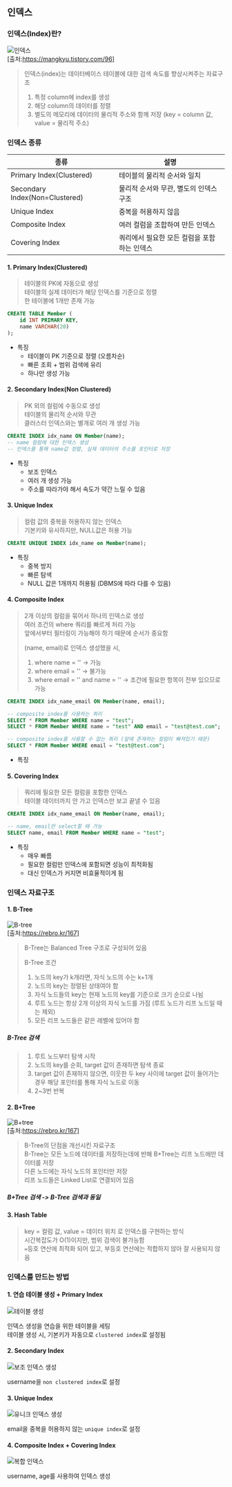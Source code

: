 ## 인덱스

### 인덱스(Index)란?

![인덱스](/정리노트/image/인덱스/인덱스.png) <br>
[출처:https://mangkyu.tistory.com/96]

> 인덱스(index)는 데이터베이스 테이블에 대한 검색 속도를 향상시켜주는 자료구조 <br>
>
> 1. 특정 column에 index를 생성
> 2. 해당 column의 데이터를 정렬
> 3. 별도의 메모리에 데이터의 물리적 주소와 함께 저장 (key = column 값, value = 물리적 주소)

### 인덱스 종류

| 종류                           | 설명                                        |
| ------------------------------ | ------------------------------------------- |
| Primary Index(Clustered)       | 테이블의 물리적 순서와 일치                 |
| Secondary Index(Non=Clustered) | 물리적 순서와 무관, 별도의 인덱스 구조      |
| Unique Index                   | 중복을 허용하지 않음                        |
| Composite Index                | 여러 컬럼을 조합하여 만든 인덱스            |
| Covering Index                 | 쿼리에서 필요한 모든 컬럼을 포함하는 인덱스 |

#### 1. Primary Index(Clustered)

> 테이블의 PK에 자동으로 생성 <br> 테이블의 실제 데이터가 해당 인덱스를 기준으로 정렬 <br> 한 테이블에 1개만 존재 가능

```sql
CREATE TABLE Member (
    id INT PRIMARY KEY,
    name VARCHAR(20)
);
```

- 특징
  - 테이블이 PK 기준으로 정렬 (오름차순)
  - 빠른 조회 + 범위 검색에 유리
  - 하나만 생성 가능

#### 2. Secondary Index(Non Clustered)

> PK 외의 컬럼에 수동으로 생성 <br> 테이블의 물리적 순서와 무관 <br> 클러스터 인덱스와는 별개로 여러 개 생성 가능

```sql
CREATE INDEX idx_name ON Member(name);
-- name 컬럼에 대한 인덱스 생성
-- 인덱스를 통해 name값 정렬, 실제 데이터의 주소를 포인터로 저장
```

- 특징
  - 보조 인덱스
  - 여러 개 생성 가능
  - 주소를 따라가야 해서 속도가 약간 느릴 수 있음

#### 3. Unique Index

> 컬럼 값의 중복을 허용하지 않는 인덱스 <br> 기본키와 유사하지만, NULL값은 허용 가능

```sql
CREATE UNIQUE INDEX idx_name on Member(name);
```

- 특징
  - 중복 방지
  - 빠른 탐색
  - NULL 값은 1개까지 허용됨 (DBMS에 따라 다를 수 있음)

#### 4. Composite Index

> 2개 이상의 컬럼을 묶어서 하나의 인덱스로 생성 <br> 여러 조건의 where 쿼리를 빠르게 처리 가능 <br> 앞에서부터 필터링이 가능해야 하기 때문에 순서가 중요함
>
> (name, email)로 인덱스 생성했을 시,
>
> 1. where name = '' -> 가능
> 2. where email = '' -> 불가능
> 3. where email = '' and name = '' -> 조건에 필요한 항목이 전부 있으므로 가능

```sql
CREATE INDEX idx_name_email ON Member(name, email);

-- composite index를 사용하는 쿼리
SELECT * FROM Member WHERE name = "test";
SELECT * FROM Member WHERE name = "test" AND email = "test@test.com";

-- composite index를 사용할 수 없는 쿼리 (앞에 존재하는 컬럼이 빠져있기 때문)
SELECT * FROM Member WHERE email = "test@test.com";
```

- 특징

#### 5. Covering Index

> 쿼리에 필요한 모든 컬럼을 포함한 인덱스 <br> 테이블 데이터까지 안 가고 인덱스만 보고 끝낼 수 있음

```sql
CREATE INDEX idx_name_email ON Member(name, email);

-- name, email만 select할 때 가능
SELECT name, email FROM Member WHERE name = "test";
```

- 특징
  - 매우 빠름
  - 필요한 컬럼만 인덱스에 포함되면 성능이 최적화됨
  - 대신 인덱스가 커지면 비효율적이게 됨

### 인덱스 자료구조

#### 1. B-Tree

![B-tree](/정리노트/image/인덱스/B-tree.png) <br>
[출처:https://rebro.kr/167]

> B-Tree는 Balanced Tree 구조로 구성되어 있음
>
> B-Tree 조건
>
> 1. 노드의 key가 k개라면, 자식 노드의 수는 k+1개
> 2. 노드의 key는 정렬된 상태여야 함
> 3. 자식 노드들의 key는 현재 노드의 key를 기준으로 크기 순으로 나뉨
> 4. 루트 노드는 항상 2개 이상의 자식 노드를 가짐 (루트 노드가 리프 노드일 때는 제외)
> 5. 모든 리프 노드들은 같은 레벨에 있어야 함

##### B-Tree 검색

> 1. 루트 노드부터 탐색 시작
> 2. 노드의 key를 순회, target 값이 존재하면 탐색 종료
> 3. target 값이 존재하지 않으면, 이웃한 두 key 사이에 target 값이 들어가는 경우 해당 포인터를 통해 자식 노드로 이동
> 4. 2~3번 반복

#### 2. B+Tree

![B+tree](/정리노트/image/인덱스/B+tree.png) <br>
[출처:https://rebro.kr/167]

> B-Tree의 단점을 개선시킨 자료구조 <br> B-Tree는 모든 노드에 데이터를 저장하는데에 반해 B+Tree는 리프 노드에만 데이터를 저장 <br> 다른 노드에는 자식 노드의 포인터만 저장 <br> 리프 노드들은 Linked List로 연결되어 있음

##### B+Tree 검색 -> B-Tree 검색과 동일

#### 3. Hash Table

> key = 컬럼 값, value = 데이터 위치 로 인덱스를 구현하는 방식 <br> 시간복잡도가 O(1)이지만, 범위 검색이 불가능함 <br> `=`등호 연산에 최적화 되어 있고, 부등호 연산에는 적합하지 않아 잘 사용되지 않음

### 인덱스를 만드는 방법

#### 1. 연습 테이블 생성 + Primary Index

![테이블 생성](/정리노트/image/인덱스/인덱스_실습_1.png) <br>

인덱스 생성을 연습을 위한 테이블을 세팅 <br>
테이블 생성 시, 기본키가 자동으로 `clustered index`로 설정됨

#### 2. Secondary Index

![보조 인덱스 생성](/정리노트/image/인덱스/인덱스_실습_2.png)

username을 `non clustered index`로 설정

#### 3. Unique Index

![유니크 인덱스 생성](/정리노트/image/인덱스/인덱스_실습_3.png)

email을 중복을 허용하지 않는 `unique index`로 설정

#### 4. Composite Index + Covering Index

![복합 인덱스](/정리노트/image/인덱스/인덱스_실습_4.png)

username, age를 사용하여 인덱스 생성

